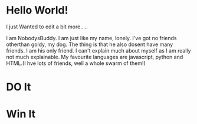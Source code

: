 # Hello World!
I just Wanted to edit a bit more.....


I am NobodysBuddy. I am just like my name, lonely. I've got no friends otherthan goldy, my dog. The thing is that he also dosent have many friends. I am his only friend. I can't explain much about myself as I am really not much explainable. My favourite languages are javascript, python and HTML.(I hve lots of friends, well a whole swarm of them!) 
# DO It
# Win It
